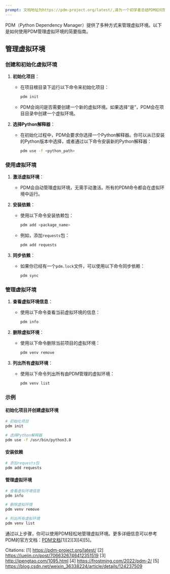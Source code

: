 ```yaml
---
prompt: 文档地址为https://pdm-project.org/latest/,请为一个初学者总结PDM如何管理虚拟环境,并用markdown 返回
---
```


PDM（Python Dependency Manager）提供了多种方式来管理虚拟环境。以下是如何使用PDM管理虚拟环境的简要指南。

## 管理虚拟环境

### 创建和初始化虚拟环境

1. **初始化项目**：
   - 在项目根目录下运行以下命令来初始化项目：
     ```bash
     pdm init
     ```
   - PDM会询问是否需要创建一个新的虚拟环境。如果选择“是”，PDM会在项目目录中创建一个虚拟环境。

2. **选择Python解释器**：
   - 在初始化过程中，PDM会要求你选择一个Python解释器。你可以从已安装的Python版本中选择，或者通过以下命令安装新的Python解释器：
     ```bash
     pdm use -f <python_path>
     ```

### 使用虚拟环境

1. **激活虚拟环境**：
   - PDM会自动管理虚拟环境，无需手动激活。所有的PDM命令都会在虚拟环境中运行。

2. **安装依赖**：
   - 使用以下命令安装依赖包：
     ```bash
     pdm add <package_name>
     ```
   - 例如，添加`requests`包：
     ```bash
     pdm add requests
     ```

3. **同步依赖**：
   - 如果你已经有一个`pdm.lock`文件，可以使用以下命令同步依赖：
     ```bash
     pdm sync
     ```

### 管理虚拟环境

1. **查看虚拟环境信息**：
   - 使用以下命令查看当前虚拟环境的信息：
     ```bash
     pdm info
     ```

2. **删除虚拟环境**：
   - 使用以下命令删除当前项目的虚拟环境：
     ```bash
     pdm venv remove
     ```

3. **列出所有虚拟环境**：
   - 使用以下命令列出所有由PDM管理的虚拟环境：
     ```bash
     pdm venv list
     ```

### 示例

#### 初始化项目并创建虚拟环境

```bash
# 初始化项目
pdm init

# 选择Python解释器
pdm use -f /usr/bin/python3.8
```

#### 安装依赖

```bash
# 添加requests包
pdm add requests
```

#### 管理虚拟环境

```bash
# 查看虚拟环境信息
pdm info

# 删除虚拟环境
pdm venv remove

# 列出所有虚拟环境
pdm venv list
```

通过以上步骤，你可以使用PDM轻松地管理虚拟环境。更多详细信息可以参考PDM的官方文档：[PDM文档](https://pdm-project.org/latest/)[1][2][3][4][5]。

Citations:
[1] https://pdm-project.org/latest/
[2] https://juejin.cn/post/7066326746412351519
[3] http://ipengtao.com/1095.html
[4] https://frostming.com/2022/pdm-2/
[5] https://blog.csdn.net/weixin_36338224/article/details/124237509

